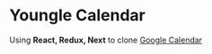 # Youngle Calendar

Using **React, Redux, Next** to clone [Google Calendar](https://www.google.com/calendar)